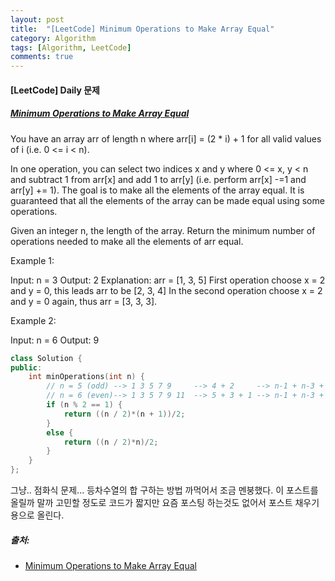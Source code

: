 ```yaml
---
layout: post
title:  "[LeetCode] Minimum Operations to Make Array Equal"
category: Algorithm
tags: [Algorithm, LeetCode]
comments: true  
---
```


#### [LeetCode] Daily 문제
##### [Minimum Operations to Make Array Equal](https://leetcode.com/problems/minimum-operations-to-make-array-equal/)

You have an array arr of length n where arr[i] = (2 * i) + 1 for all valid values of i (i.e. 0 <= i < n).

In one operation, you can select two indices x and y where 0 <= x, y < n and subtract 1 from arr[x] and add 1 to arr[y] (i.e. perform arr[x] -=1 and arr[y] += 1). The goal is to make all the elements of the array equal. It is guaranteed that all the elements of the array can be made equal using some operations.

Given an integer n, the length of the array. Return the minimum number of operations needed to make all the elements of arr equal.

 

Example 1:

Input: n = 3
Output: 2
Explanation: arr = [1, 3, 5]
First operation choose x = 2 and y = 0, this leads arr to be [2, 3, 4]
In the second operation choose x = 2 and y = 0 again, thus arr = [3, 3, 3].

Example 2:

Input: n = 6
Output: 9


``` cpp
class Solution {
public:
    int minOperations(int n) {
        // n = 5 (odd) --> 1 3 5 7 9     --> 4 + 2     --> n-1 + n-3 + ... 
        // n = 6 (even)--> 1 3 5 7 9 11  --> 5 + 3 + 1 --> n-1 + n-3 + n-5 + ... + 1
        if (n % 2 == 1) {
            return ((n / 2)*(n + 1))/2;
        }
        else {
            return ((n / 2)*n)/2;
        }
    }
};
```

그냥.. 점화식 문제... 등차수열의 합 구하는 방법 까먹어서 조금 멘붕했다. 이 포스트를 올릴까 말까 고민할 정도로 코드가 짧지만 요즘 포스팅 하는것도 없어서 포스트 채우기용으로 올린다.

##### 출처:
- [Minimum Operations to Make Array Equal](https://leetcode.com/problems/minimum-operations-to-make-array-equal/)
